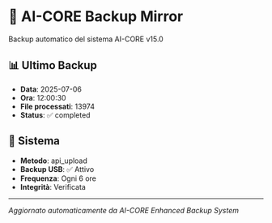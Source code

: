# 🧬 AI-CORE Backup Mirror

Backup automatico del sistema AI-CORE v15.0

## 📊 Ultimo Backup
- **Data**: 2025-07-06
- **Ora**: 12:00:30
- **File processati**: 13974
- **Status**: ✅ completed

## 🎯 Sistema
- **Metodo**: api_upload
- **Backup USB**: ✅ Attivo
- **Frequenza**: Ogni 6 ore
- **Integrità**: Verificata

---
*Aggiornato automaticamente da AI-CORE Enhanced Backup System*
